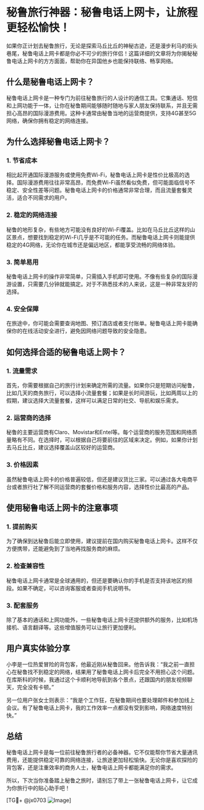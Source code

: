 # 秘鲁旅行神器：秘鲁电话上网卡，让旅程更轻松愉快！

如果你正计划去秘鲁旅行，无论是探索马丘比丘的神秘古迹，还是漫步利马的街头巷尾，秘鲁电话上网卡都是你必不可少的旅行伴侣！这篇详细的文章将为你揭秘秘鲁电话上网卡的方方面面，帮助你在异国他乡也能保持联络、畅享网络。

## 什么是秘鲁电话上网卡？

秘鲁电话上网卡是一种专门为前往秘鲁旅行的人设计的通信工具。它集通话、短信和上网功能于一体，让你在秘鲁期间能够随时随地与家人朋友保持联系，并且无需担心高昂的国际漫游费用。这种卡通常由秘鲁当地的运营商提供，支持4G甚至5G网络，确保你拥有稳定的网络连接。

## 为什么选择秘鲁电话上网卡？

### 1. 节省成本

相比起开通国际漫游服务或使用免费Wi-Fi，秘鲁电话上网卡是性价比极高的选择。国际漫游费用往往非常高昂，而免费Wi-Fi虽然看似免费，但可能面临信号不稳定、安全性差等问题。秘鲁电话上网卡的价格通常非常合理，而且流量套餐灵活，适合不同需求的用户。

### 2. 稳定的网络连接

秘鲁的地形复杂，有些地方可能没有良好的Wi-Fi覆盖。比如在马丘比丘这样的山区景点，想要找到稳定的Wi-Fi几乎是不可能的任务。而秘鲁电话上网卡则能提供稳定的4G网络，无论你在城市还是偏远地区，都能享受流畅的网络体验。

### 3. 简单易用

秘鲁电话上网卡的操作非常简单，只需插入手机即可使用。不像有些复杂的国际漫游设置，只需要几分钟就能搞定。对于不熟悉技术的人来说，这是一种非常友好的选择。

### 4. 安全保障

在旅途中，你可能会需要查询地图、预订酒店或者支付账单。秘鲁电话上网卡能确保你的在线活动安全进行，避免因网络问题导致的安全隐患。

## 如何选择合适的秘鲁电话上网卡？

### 1. 流量需求

首先，你需要根据自己的旅行计划来确定所需的流量。如果你只是短期访问秘鲁，比如几天的商务旅行，可以选择小流量套餐；如果是长时间游玩，比如两周以上的假期，建议选择大流量套餐，这样可以满足日常的社交、导航和娱乐需求。

### 2. 运营商的选择

秘鲁的主要运营商有Claro、Movistar和Entel等。每个运营商的服务范围和网络质量略有不同。在选择时，可以根据自己将要前往的区域来决定。例如，如果你计划去马丘比丘，建议选择覆盖山区较好的运营商。

### 3. 价格因素

虽然秘鲁电话上网卡的价格普遍较低，但还是建议货比三家。可以通过各大电商平台或者旅行社了解不同运营商的套餐价格和服务内容，选择性价比最高的产品。

## 使用秘鲁电话上网卡的注意事项

### 1. 提前购买

为了确保到达秘鲁后能立即使用，建议提前在国内购买秘鲁电话上网卡。这样不仅方便携带，还能避免到了当地再找服务商的麻烦。

### 2. 检查兼容性

秘鲁电话上网卡通常是全球通用的，但还是要确认你的手机是否支持该地区的频段。如果不确定，可以咨询客服或者查阅手机说明书。

### 3. 配套服务

除了基本的通话和上网功能外，一些秘鲁电话上网卡还提供额外的服务，比如机场接机、语言翻译等。这些增值服务可以让旅行更加便利。

## 用户真实体验分享

小李是一位热爱冒险的背包客，他最近刚从秘鲁回来。他告诉我：“我之前一直担心在秘鲁找不到稳定的网络，结果用了秘鲁电话上网卡后完全不用担心这个问题。在库斯科的时候，我通过这个卡顺利地导航到各个景点，还跟国内的朋友视频聊天，完全没有卡顿。”

另一位用户张女士则表示：“我是个工作狂，在秘鲁期间也要处理邮件和参加线上会议。有了秘鲁电话上网卡，我的工作效率一点都没有受到影响，网络速度特别快。”

## 总结

秘鲁电话上网卡是每一位前往秘鲁旅行者的必备神器。它不仅能帮你节省大量通讯费用，还能提供稳定可靠的网络连接，让旅途更加轻松愉快。无论你是喜欢探险的背包客，还是注重效率的商务人士，秘鲁电话上网卡都能满足你的需求。

所以，下次当你准备踏上秘鲁之旅时，请别忘了带上一张秘鲁电话上网卡，让它成为你旅行中的贴心助手吧！

[TG💪+ @jx0703 ![Image](https://github.com/user-attachments/assets/dbca1d08-cadb-493c-b0ec-ad6f7a83f270)]